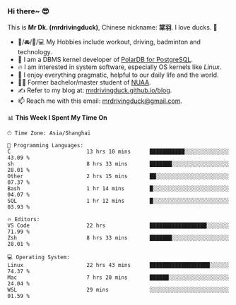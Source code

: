 ### Hi there~ 😎

This is **Mr Dk. (mrdrivingduck)**, Chinese nickname: **棠羽**. I love ducks. 🦆

- 💪/🚘/🏸/💻 My Hobbies include workout, driving, badminton and technology.
- 🍊 I am a DBMS kernel developer of [PolarDB for PostgreSQL](https://github.com/ApsaraDB/PolarDB-for-PostgreSQL).
- 🔥 I am interested in system software, especially OS kernels like *Linux*.
- 🔧 I enjoy everything pragmatic, helpful to our daily life and the world.
- 👨‍🎓 Former bachelor/master student of [NUAA](https://en.wikipedia.org/wiki/Nanjing_University_of_Aeronautics_and_Astronautics).
- ✍ Refer to my blog at: [mrdrivingduck.github.io/blog](https://mrdrivingduck.github.io/blog/).
- 📫 Reach me with this email: [mrdrivingduck@gmail.com](mailto:mrdrivingduck@gmail.com).

<!--START_SECTION:waka-->
📊 **This Week I Spent My Time On** 

```text
🕑︎ Time Zone: Asia/Shanghai

💬 Programming Languages: 
C                        13 hrs 10 mins      ███████████░░░░░░░░░░░░░░   43.09 % 
sh                       8 hrs 33 mins       ███████░░░░░░░░░░░░░░░░░░   28.01 % 
Other                    2 hrs 15 mins       ██░░░░░░░░░░░░░░░░░░░░░░░   07.37 % 
Bash                     1 hr 14 mins        █░░░░░░░░░░░░░░░░░░░░░░░░   04.07 % 
SQL                      1 hr 12 mins        █░░░░░░░░░░░░░░░░░░░░░░░░   03.93 % 

🔥 Editors: 
VS Code                  22 hrs              ██████████████████░░░░░░░   71.99 % 
Zsh                      8 hrs 33 mins       ███████░░░░░░░░░░░░░░░░░░   28.01 % 

💻 Operating System: 
Linux                    22 hrs 43 mins      ███████████████████░░░░░░   74.37 % 
Mac                      7 hrs 20 mins       ██████░░░░░░░░░░░░░░░░░░░   24.04 % 
WSL                      29 mins             ░░░░░░░░░░░░░░░░░░░░░░░░░   01.59 % 
```


<!--END_SECTION:waka-->

<!-- ![Mr Dk.'s GitHub Stats](https://github-readme-stats.vercel.app/api?username=mrdrivingduck&count_private&show_icons=true&theme=buefy) -->

<!-- ![Most Used Languages](https://github-readme-stats.vercel.app/api/top-langs/?username=mrdrivingduck&exclude_repo=mips32-CPU,snort-tcp-socket&theme=buefy&layout=compact&langs_count=10) -->


<!--
**mrdrivingduck/mrdrivingduck** is a ✨ _special_ ✨ repository because its `README.md` (this file) appears on your GitHub profile.

Here are some ideas to get you started:

- 🔭 I’m currently working on ...
- 🌱 I’m currently learning ...
- 👯 I’m looking to collaborate on ...
- 🤔 I’m looking for help with ...
- 💬 Ask me about ...
- 📫 How to reach me: ...
- 😄 Pronouns: ...
- ⚡ Fun fact: ...
-->

